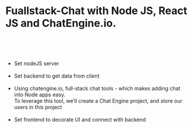 # Fuallstack-Chat with Node JS, React JS and ChatEngine.io.
<br><br><br>
- Set nodeJS server
  <br><br>
- Set backend to get data from client
  <br><br>
- Using chatengine.io, full-stack chat tools - which makes adding chat into Node apps easy.
  <br>
To leverage this tool, we’ll create a Chat Engine project, and store our users in this project
  <br><br>
- Set frontend to decorate UI and connect with backend
